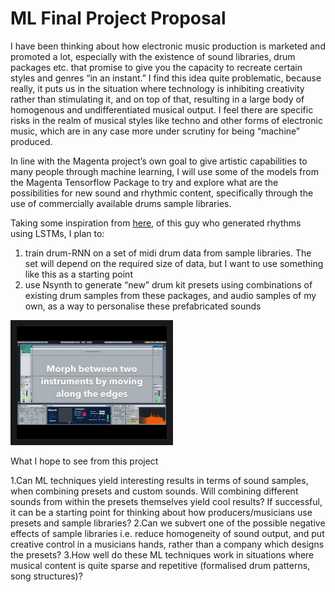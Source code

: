 # ML Final Project Proposal

I have been thinking about how electronic music production is marketed and promoted a lot, especially with the existence of sound libraries, drum packages etc. that promise to give you the capacity to recreate certain styles and genres “in an instant.” I find this idea quite problematic, because really, it puts us in the situation where technology is inhibiting creativity rather than stimulating it, and on top of that, resulting in a large body of homogenous and undifferentiated musical output. I feel there are specific risks in the realm of musical styles like techno and other forms of electronic music, which are in any case more under scrutiny for being “machine” produced.

In line with the Magenta project’s own goal to give artistic capabilities to many people through machine learning, I will use some of the models from the Magenta Tensorflow Package to try and explore what are the possibilities for new sound and rhythmic content, specifically through the use of commercially available drums sample libraries.

Taking some inspiration from [here](https://medium.com/@snikolov/neuralbeats-generative-techno-with-recurrent-neural-networks-3824d7ba7972), of this guy who generated rhythms using LSTMs, I plan to:
1. train drum-RNN on a set of midi drum data from sample libraries. The set will depend on the required size of data, but I want to use something like this as a starting point
2. use Nsynth to generate “new” drum kit presets using combinations of existing drum samples from these packages, and audio samples of my own, as a way to personalise these prefabricated sounds

<a href="https://www.youtube.com/watch?v=rU2ieu5o5DQ" target="_blank"><img src="0.jpg" 
alt="VIDEO" width="240" height="180" border="10" /></a>

What I hope to see from this project

1.Can ML techniques yield interesting results in terms of sound samples, when combining presets and custom sounds. Will combining different sounds from within the presets themselves yield cool results? If successful, it can be a starting point for thinking about how producers/musicians use presets and sample libraries?
2.Can we subvert one of the possible negative effects of sample libraries i.e. reduce homogeneity of sound output, and put creative control in a musicians hands, rather than a company which designs the presets?
3.How well do these ML techniques work in situations where musical content is quite sparse and repetitive (formalised drum patterns, song structures)?
